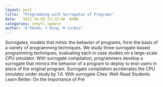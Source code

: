 ```yaml
---
layout: post
title:  "Programming with Surrogates of Programs"
date:   2021-10-02 23:22:46 -0400
categories: jekyll update
author: "A Renda, Y Ding, M Carbin"
---
```

Surrogates, models that mimic the behavior of programs, form the basis of a variety of programming techniques. We study three surrogate-based programming techniques, evaluating each in case studies on a large-scale CPU simulator. With surrogate compilation, programmers develop a surrogate that mimics the behavior of a program to deploy to end-users in place of the original program. Surrogate compilation accelerates the CPU simulator under study by 1.6. With surrogate Cites: Well-Read Students Learn Better: On the Importance of Pre